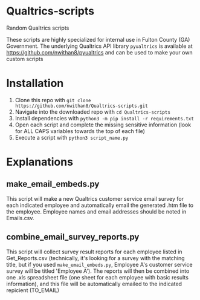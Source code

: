 # Qualtrics-scripts
Random Qualtrics scripts

These scripts are highly specialized for internal use in Fulton County (GA) Government. The underlying Qualtrics API library ``pyualtrics`` is available at https://github.com/nwithan8/pyualtrics and can be used to make your own custom scripts

# Installation
1. Clone this repo with ``git clone  https://github.com/nwithan8/Qualtrics-scripts.git``
2. Navigate into the downloaded repo with ``cd Qualtrics-scripts``
3. Install dependencies with ``python3 -m pip install -r requirements.txt``
4. Open each script and complete the missing sensitive information (look for ALL CAPS variables towards the top of each file)
5. Execute a script with ``python3 script_name.py``

# Explanations
## make_email_embeds.py
This script will make a new Qualtrics customer service email survey for each indicated employee and automatically email the generated .htm file to the employee.
Employee names and email addresses should be noted in Emails.csv.

## combine_email_survey_reports.py
This script will collect survey result reports for each employee listed in Get_Reports.csv (technically, it's looking for a survey with the matching title, but if you used ``make_email_embeds.py``, Employee A's customer service survey will be titled 'Employee A'). The reports will then be combined into one .xls spreadsheet file (one sheet for each employee with basic results information), and this file will be automatically emailed to the indicated repicient (TO_EMAIL)
